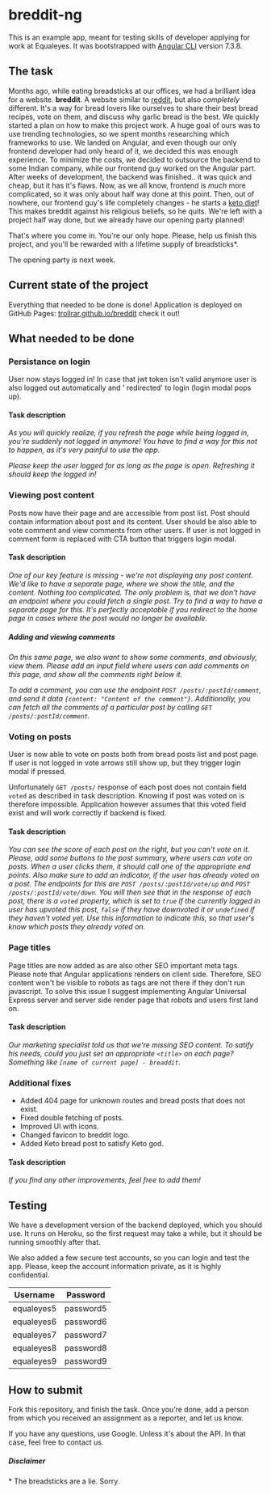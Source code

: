 # breddit-ng

This is an example app, meant for testing skills of developer applying for work at Equaleyes. It was bootstrapped with [Angular CLI](https://github.com/angular/angular-cli) version 7.3.8.

## The task

Months ago, while eating breadsticks at our offices, we had a brilliant idea for a website. **breddit**. A website similar to [reddit](https://reddit.com), but also *completely* different. It's a way for bread lovers like ourselves to share their best bread recipes, vote on them, and discuss why garlic bread is the best.
We quickly started a plan on how to make this project work. A huge goal of ours was to use trending technologies, so we spent months researching which frameworks to use. We landed on Angular, and even though our only frontend developer had only heard of it, we decided this was enough experience.
To minimize the costs, we decided to outsource the backend to some Indian company, while our frontend guy worked on the Angular part. After weeks of development, the backend was finished.. it was quick and cheap, but it has it's flaws.
Now, as we all know, frontend is *much* more complicated, so it was only about half way done at this point. Then, out of nowhere, our frontend guy's life completely changes - he starts a [keto diet](https://en.wikipedia.org/wiki/Ketogenic_diet)! This makes breddit against his religious beliefs, so he quits. We're left with a project half way done, but we already have our opening party planned!

That's where you come in. You're our only hope. Please, help us finish this project, and you'll be rewarded with a lifetime supply of breadsticks*.

The opening party is next week.

## Current state of the project

Everything that needed to be done is done! Application is deployed on GitHub
Pages: [trollrar.github.io/breddit](https://trollrar.github.io/breddit) check it out!

## What needed to be done

### Persistance on login

User now stays logged in! In case that jwt token isn't valid anymore user is also logged out automatically and '
redirected' to login (login modal pops up).

#### Task description

_As you will quickly realize, if you refresh the page while being logged in, you're suddenly not logged in anymore! You
have to find a way for this not to happen, as it's very painful to use the app._

_Please keep the user logged for as long as the page is open. Refreshing it should keep the logged in!_

### Viewing post content

Posts now have their page and are accessible from post list.
Post should contain information about post and its content. User should be also able to vote comment and view comments
from other users.
If user is not logged in comment form is replaced with CTA button that triggers login modal.

#### Task description

_One of our key feature is missing - we're not displaying any post content. We'd like to have a separate page, where we
show the title, and the content. Nothing too complicated. The only problem is, that we don't have an endpoint where you
could fetch a single post. Try to find a way to have a separate page for this._
_It's perfectly acceptable if you redirect to the home page in cases where the post would no longer be available._

##### Adding and viewing comments

_On this same page, we also want to show some comments, and obviously, view them. Please add an input field where users
can add comments on this page, and show all the comments right below it._

_To add a comment, you can use the endpoint `POST /posts/:postId/comment`, and send it
data `{content: "Content of the comment"}`._
_Additionally, you can fetch all the comments of a particular post by calling `GET /posts/:postId/comment`._

### Voting on posts

User is now able to vote on posts both from bread posts list and post page.
If user is not logged in vote arrows still show up, but they trigger login modal if pressed.

Unfortunately `GET /posts/` response of each post does not contain field `voted` as described in task description.
Knowing if post was voted on is therefore impossible.
Application however assumes that this voted field exist and will work correctly if backend is fixed.

#### Task description

_You can see the score of each post on the right, but you can't vote on it. Please, add some buttons to the post
summary, where users can vote on posts. When a user clicks them, it should call one of the appropriate end points. Also
make sure to add an indicator, if the user has already voted on a post._
_The endpoints for this are `POST /posts/:postId/vote/up` and `POST /posts/:postId/vote/down`._
_You will then see that in the response of each post, there is a `voted` property, which is set to `true` if the
currently logged in user has upvoted this post, `false` if they have downvoted it or `undefined` if they haven't voted
yet. Use this information to indicate this, so that user's know which posts they already voted on._

### Page titles

Page titles are now added as are also other SEO important meta tags. Please note that Angular applications renders on
client side.
Therefore, SEO content won't be visible to robots as tags are not there if they don't run javascript.
To solve this issue I suggest implementing Angular Universal Express server and server side render page that robots and
users first land on.

#### Task description

_Our marketing specialist told us that we're missing SEO content. To satify his needs, could you just set an
appropriate `<title>` on each page? Something like `[name of current page] - breaddit`._

### Additional fixes

- Added 404 page for unknown routes and bread posts that does not exist.
- Fixed double fetching of posts.
- Improved UI with icons.
- Changed favicon to breddit logo.
- Added Keto bread post to satisfy Keto god.

#### Task description

_If you find any other improvements, feel free to add them!_

## Testing

We have a development version of the backend deployed, which you should use. It runs on Heroku, so the first request may
take a while, but it should be running smoothly after that.

We also added a few secure test accounts, so you can login and test the app. Please, keep the account information
private, as it is highly confidential.

| Username   | Password  |
|------------|-----------|
| equaleyes5 | password5 |
| equaleyes6 | password6 |
| equaleyes7 | password7 |
| equaleyes8 | password8 |
| equaleyes9 | password9 |

## How to submit

Fork this repository, and finish the task. Once you’re done, add a person from which you received an assignment as a reporter, and let us know.

If you have any questions, use Google. Unless it's about the API. In that case, feel free to contact us.

##### Disclaimer

\* The breadsticks are a lie. Sorry.
